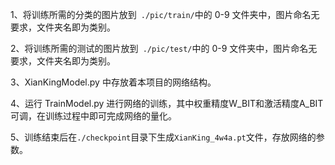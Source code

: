 1、将训练所需的分类的图片放到` ./pic/train/`中的 0-9 文件夹中，图片命名无要求，文件夹名即为类别。

2、将训练所需的测试的图片放到` ./pic/test/`中的 0-9 文件夹中，图片命名无要求，文件夹名即为类别。

3、XianKingModel.py 中存放着本项目的网络结构。

4、运行 TrainModel.py 进行网络的训练，其中权重精度W_BIT和激活精度A_BIT可调，在训练过程中即可完成网络的量化。

5、训练结束后在`./checkpoint`目录下生成`XianKing_4w4a.pt`文件，存放网络的参数。
